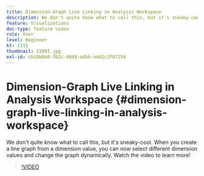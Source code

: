 ```yaml
---
title: Dimension-Graph Live Linking in Analysis Workspace
description: We don't quite know what to call this, but it's sneaky-cool. When you create a line graph from a dimension value, you can now select different dimension values and change the graph dynamically. Watch the video to learn more!
feature: Visualizations
doc-type: feature video
role: User
level: Beginner
kt: 2115
thumbnail: 23991.jpg
exl-id: cb10bbb0-fb2c-4849-a4bb-a4d1c3f87254
---
```

# Dimension-Graph Live Linking in Analysis Workspace {#dimension-graph-live-linking-in-analysis-workspace}

We don't quite know what to call this, but it's sneaky-cool. When you create a line graph from a dimension value, you can now select different dimension values and change the graph dynamically. Watch the video to learn more!

>[!VIDEO](https://video.tv.adobe.com/v/23991/?quality=12)

